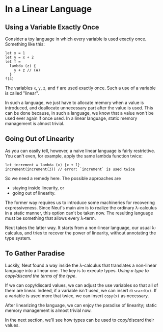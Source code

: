 # In a Linear Language

## Using a Variable Exactly Once

Consider a toy language in which every variable is used exactly once. Something like this:

```neut
let x = 1
let y = x + 2
let f =
  lambda (z) {
    y + z // (A)
  }
f(4)
```

The variables `x`, `y`, `z`, and `f` are used exactly once. Such a use of a variable is called "linear".

In such a language, we just have to allocate memory when a value is introduced, and deallocate unnecessary part after the value is used. This can be done because, in such a language, we know that a value won't be used ever again if once used. In a linear language, static memory management is almost trivial.

## Going Out of Linearity

As you can easily tell, however, a naive linear language is fairly restrictive. You can't even, for example, apply the same lambda function twice:

```neut
let increment = lambda (x) {x + 1}
increment(increment(3)) // error: `increment` is used twice
```

So we need a remedy here. The possible approaches are

- staying inside linearity, or
- going out of linearity.

The former way requires us to introduce some machineries for recovering expressiveness. Since Neut's main aim is to realize the ordinary λ-calculus in a static manner, this option can't be taken now. The resulting language must be something that allows every λ-term.

Neut takes the latter way. It starts from a non-linear language, our usual λ-calculus, and tries to recover the power of linearity, without annotating the type system.

## To Gather Paradise

Luckily, Neut found a way inside the λ-calculus that translates a non-linear language into a linear one. The key is to execute types. *Using a type to copy/discard the terms of the type*.

If we can copy/discard values, we can adjust the use variables so that all of them are linear. Indeed, if a variable isn't used, we can insert `discard(x)`. If a variable is used more that twice, we can insert `copy(x)` as necessary.

After linearizing the language, we can enjoy the paradise of linearity; static memory management is almost trivial now.

In the next section, we'll see how types can be used to copy/discard their values.
